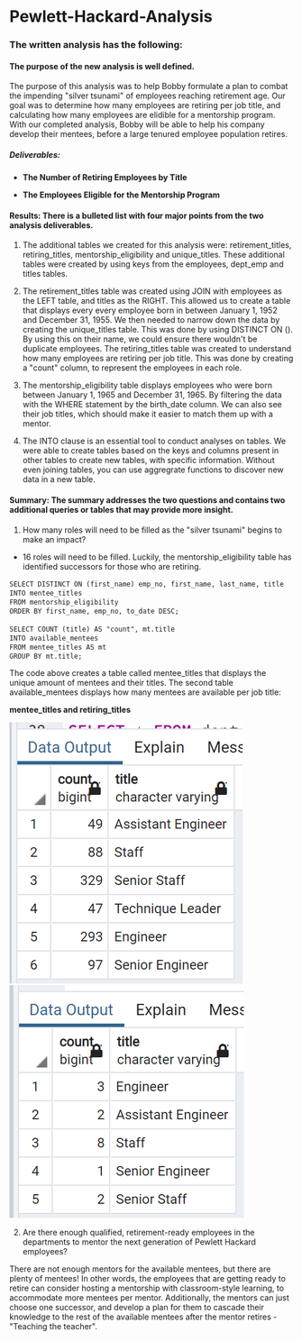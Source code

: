 # Pewlett-Hackard-Analysis

### The written analysis has the following:

#### The purpose of the new analysis is well defined.

The purpose of this analysis was to help Bobby formulate a plan to combat the impending "silver tsunami" of employees reaching retirement age. Our goal was to determine how many employees are retiring per job title, and calculating how many employees are elidible for a mentorship program. With our completed analysis, Bobby will be able to help his company develop their mentees, before a large tenured employee population retires.

##### Deliverables: 

- **The Number of Retiring Employees by Title**

- **The Employees Eligible for the Mentorship Program**

#### Results: There is a bulleted list with four major points from the two analysis deliverables.

1. The additional tables we created for this analysis were: retirement_titles, retiring_titles, mentorship_eligibility and unique_titles. These additional tables were created by using keys from the employees, dept_emp and titles tables. 

2. The retirement_titles table was created using JOIN with employees as the LEFT table, and titles as the RIGHT. This allowed us to create a table that displays every every employee born in between January 1, 1952 and December 31, 1955. We then needed to narrow down the data by creating the unique_titles table. This was done by using DISTINCT ON (). By using this on their name, we could ensure there wouldn't be duplicate employees. The retiring_titles table was created to understand how many employees are retiring per job title. This was done by creating a "count" column, to represent the employees in each role. 

3. The mentorship_eligibility table displays employees who were born between January 1, 1965 and December 31, 1965. By filtering the data with the WHERE statement by the birth_date column. We can also see their job titles, which should make it easier to match them up with a mentor. 

4. The INTO clause is an essential tool to conduct analyses on tables. We were able to create tables based on the keys and columns present in other tables to create new tables, with specific information. Without even joining tables, you can use aggregrate functions to discover new data in a new table.

#### Summary: The summary addresses the two questions and contains two additional queries or tables that may provide more insight.

1. How many roles will need to be filled as the "silver tsunami" begins to make an impact?

- 16 roles will need to be filled. Luckily, the mentorship_eligibility table has identified successors for those who are retiring. 
```
SELECT DISTINCT ON (first_name) emp_no, first_name, last_name, title
INTO mentee_titles
FROM mentorship_eligibility
ORDER BY first_name, emp_no, to_date DESC;

SELECT COUNT (title) AS "count", mt.title
INTO available_mentees
FROM mentee_titles AS mt
GROUP BY mt.title;
```

The code above creates a table called mentee_titles that displays the unique amount of mentees and their titles. The second table available_mentees displays how many mentees are available per job title:

**mentee_titles and retiring_titles**

![available_mentee](https://github.com/jmalauss/Pewlett-Hackard-Analysis/blob/main/Pewlett-Hackard-Analysis_Folder/available_mentees_table.png)![retiring_titles](https://github.com/jmalauss/Pewlett-Hackard-Analysis/blob/main/Pewlett-Hackard-Analysis_Folder/retiring_titles_table.png)

2. Are there enough qualified, retirement-ready employees in the departments to mentor the next generation of Pewlett Hackard employees?

There are not enough mentors for the available mentees, but there are plenty of mentees! In other words, the employees that are getting ready to retire can consider hosting a mentorship with classroom-style learning, to accommodate more mentees per mentor. Additionally, the mentors can just choose one successor, and develop a plan for them to cascade their knowledge to the rest of the available mentees after the mentor retires - "Teaching the teacher".
